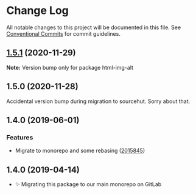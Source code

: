 # Change Log

All notable changes to this project will be documented in this file.
See [Conventional Commits](https://conventionalcommits.org) for commit guidelines.

## [1.5.1](https://git.sr.ht/~royston/codsen/compare/html-img-alt@1.5.0...html-img-alt@1.5.1) (2020-11-29)

**Note:** Version bump only for package html-img-alt





## 1.5.0 (2020-11-28)

Accidental version bump during migration to sourcehut. Sorry about that.

## 1.4.0 (2019-06-01)

### Features

- Migrate to monorepo and some rebasing ([2015845](https://gitlab.com/codsen/codsen/commit/2015845))

## 1.4.0 (2019-04-14)

- ✨ Migrating this package to our main monorepo on GitLab
